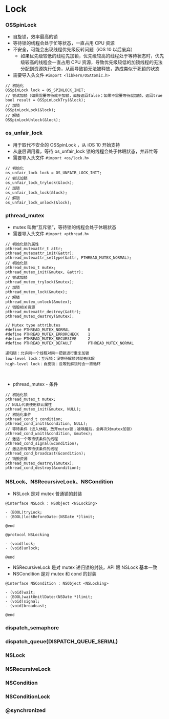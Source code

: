 # Lock
### OSSpinLock
* 自旋锁，效率最高的锁
* 等待锁的线程会处于忙等状态，一直占用 CPU 资源
* 不安全，可能会出现线程优先级反转问题（iOS 10 以后废弃）
  * 如果优先级较低的线程先加锁，优先级较高的线程处于等待状态时，优先级较高的线程会一直占用 CPU 资源，导致优先级较低的加锁线程的无法分配到资源执行任务，从而导致锁无法被释放，造成类似于死锁的状态
* 需要导入头文件 ```#import <libkern/OSAtomic.h>```
```objc
// 初始化
OSSpinLock lock = OS_SPINLOCK_INIT;
// 尝试加锁（如果需要等待就不加锁，直接返回false；如果不需要等待就加锁，返回true
bool result = OSSpinLockTry(&lock);
// 加锁
OSSpinLockLock(&lock);
// 解锁
OSSpinLockUnlock(&lock);
```

### os_unfair_lock
* 用于取代不安全的 OSSpinLock ，从 iOS 10 开始支持
* 从底层调用看，等待 os_unfair_lock 锁的线程会处于休眠状态，并非忙等
* 需要导入头文件 ```#import <os/lock.h>```

```objc
// 初始化
os_unfair_lock lock = OS_UNFAIR_LOCK_INIT;
// 尝试加锁
os_unfair_lock_trylock(&lock);
// 加锁
os_unfair_lock_lock(&lock);
// 解锁
os_unfair_lock_unlock(&lock);
```

### pthread_mutex
* mutex 叫做“互斥锁”，等待锁的线程会处于休眠状态
* 需要导入头文件 ```#import <pthread.h>```

```objc
// 初始化锁的属性
pthread_mutexattr_t attr;
pthread_mutexattr_init(&attr);
pthread_mutexattr_settype(&attr, PTHREAD_MUTEX_NORMAL);
// 初始化锁
pthread_mutex_t mutex;
pthread_mutex_init(&mutex, &attr);
// 尝试加锁
pthread_mutex_trylock(&mutex);
// 加锁
pthread_mutex_lock(&mutex);
// 解锁
pthread_mutex_unlock(&mutex);
// 销毁相关资源
pthread_mutexattr_destroy(&attr);
pthread_mutex_destroy(&mutex);

// Mutex type attributes
#define PTHREAD_MUTEX_NORMAL        0
#define PTHREAD_MUTEX_ERRORCHECK    1
#define PTHREAD_MUTEX_RECURSIVE     2
#define PTHREAD_MUTEX_DEFAULT       PTHREAD_MUTEX_NORMAL
```

    递归锁：允许同一个线程对同一把锁进行重复加锁
    low-level lock：互斥锁：没等待解锁时就去休眠
    high-level lock：自旋锁：没等到解锁时会一直循环
<br>

* pthread_mutex - 条件
```objc
// 初始化锁
pthread_mutex_t mutex;
// NULL代表使用默认属性
pthread_mutex_init(&mutex, NULL);
// 初始化条件
pthread_cond_t condition;
pthread_cond_init(&condition, NULL);
// 等待条件（进入休眠，放开mutex锁；被唤醒后，会再次对mutex加锁）
pthread_cond_wait(&condition, &mutex);
// 激活一个等待该条件的线程
pthread_cond_signal(&condition);
// 激活所有等待该条件的线程
pthread_cond_broadcast(&condition);
// 销毁资源
pthread_mutex_destroy(&mutex);
pthread_cond_destroy(&condition);
```
### NSLock、NSRecursiveLock、NSCondition
* NSLock 是对 mutex 普通锁的封装

```objc
@interface NSLock : NSObject <NSLocking>

- (BOOL)tryLock;
- (BOOL)lockBeforeDate:(NSDate *)limit;

@end

@protocol NSLocking

- (void)lock;
- (void)unlock;

@end
```
* NSRecursiveLock 是对 mutex 递归锁的封装，API 跟 NSLock 基本一致 
* NSCondition 是对 mutex 和 cond 的封装
```objc
@interface NSCondition : NSObject <NSLocking> 

- (void)wait;
- (BOOL)waitUnitlDate:(NSDate *)limit;
- (void)signal;
- (void)broadcast;

@end
```
### dispatch_semaphore
### dispatch_queue(DISPATCH_QUEUE_SERIAL)
### NSLock
### NSRecursiveLock
### NSCondition
### NSConditionLock
### @synchronized